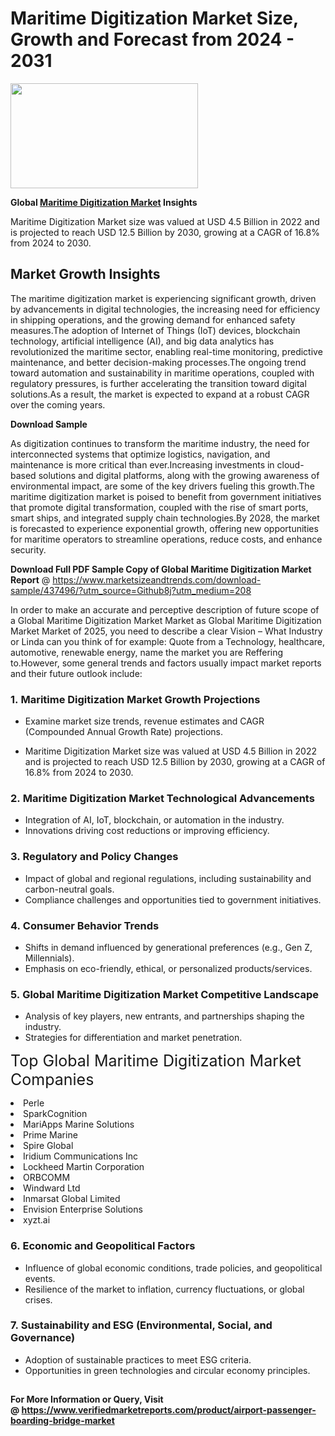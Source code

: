 <H1>Maritime Digitization Market Size, Growth and Forecast from 2024 - 2031</H1><img class="aligncenter size-medium wp-image-584254" src="https://thirdeyenews.in/wp-content/uploads/2024/09/Global-Market-Research-300x168.jpeg" alt="" width="300" height="168" /><p><strong>Global&nbsp;<a href="https://www.marketsizeandtrends.com/download-sample/437496/?utm_source=Github8j?utm_medium=208">Maritime Digitization Market</a> Insights</strong></p><p>Maritime Digitization Market size was valued at USD 4.5 Billion in 2022 and is projected to reach USD 12.5 Billion by 2030, growing at a CAGR of 16.8% from 2024 to 2030.</p><p><h2>Market Growth Insights</h2> <p>The maritime digitization market is experiencing significant growth, driven by advancements in digital technologies, the increasing need for efficiency in shipping operations, and the growing demand for enhanced safety measures.The adoption of Internet of Things (IoT) devices, blockchain technology, artificial intelligence (AI), and big data analytics has revolutionized the maritime sector, enabling real-time monitoring, predictive maintenance, and better decision-making processes.The ongoing trend toward automation and sustainability in maritime operations, coupled with regulatory pressures, is further accelerating the transition toward digital solutions.As a result, the market is expected to expand at a robust CAGR over the coming years.</p> <p><strong>Download Sample</strong></p> <p>As digitization continues to transform the maritime industry, the need for interconnected systems that optimize logistics, navigation, and maintenance is more critical than ever.Increasing investments in cloud-based solutions and digital platforms, along with the growing awareness of environmental impact, are some of the key drivers fueling this growth.The maritime digitization market is poised to benefit from government initiatives that promote digital transformation, coupled with the rise of smart ports, smart ships, and integrated supply chain technologies.By 2028, the market is forecasted to experience exponential growth, offering new opportunities for maritime operators to streamline operations, reduce costs, and enhance security.</p> <p><span class=""><strong>Download Full PDF Sample Copy of Global Maritime Digitization Market Report</strong> @ <a href="https://www.marketsizeandtrends.com/download-sample/437496/?utm_source=Github8j?utm_medium=208" target="_blank">https://www.marketsizeandtrends.com/download-sample/437496/?utm_source=Github8j?utm_medium=208</a></span></p><p>In order to make an accurate and perceptive description of future scope of a Global&nbsp;Maritime Digitization Market Market as Global&nbsp;Maritime Digitization Market Market of 2025, you need to describe a clear Vision &ndash; What Industry or Linda can you think of for example: Quote from a Technology, healthcare, automotive, renewable energy, name the market you are Reffering to.However, some general trends and factors usually impact market reports and their future outlook include:</p><h3>1.&nbsp;<strong>Maritime Digitization Market Growth Projections</strong></h3><ul><li>Examine market size trends, revenue estimates and CAGR (Compounded Annual Growth Rate) projections.</li><li><p>Maritime Digitization Market size was valued at USD 4.5 Billion in 2022 and is projected to reach USD 12.5 Billion by 2030, growing at a CAGR of 16.8% from 2024 to 2030.</p></li></ul><h3>2.&nbsp;<strong>Maritime Digitization Market Technological Advancements</strong></h3><ul><li>Integration of AI, IoT, blockchain, or automation in the industry.</li><li>Innovations driving cost reductions or improving efficiency.</li></ul><h3>3.&nbsp;<strong>Regulatory and Policy Changes</strong></h3><ul><li>Impact of global and regional regulations, including sustainability and carbon-neutral goals.</li><li>Compliance challenges and opportunities tied to government initiatives.</li></ul><h3>4.&nbsp;<strong>Consumer Behavior Trends</strong></h3><ul><li>Shifts in demand influenced by generational preferences (e.g., Gen Z, Millennials).</li><li>Emphasis on eco-friendly, ethical, or personalized products/services.</li></ul><h3>5.&nbsp;<strong>Global Maritime Digitization Market Competitive Landscape</strong></h3><ul><li>Analysis of key players, new entrants, and partnerships shaping the industry.</li><li>Strategies for differentiation and market penetration.</li></ul><p data-pm-slice="1 1 []"><span style="color: inherit; font-family: inherit; font-size: 25px;">Top Global Maritime Digitization Market Companies</span></p><div class="" data-test-id=""><p><li>Perle</li><li> SparkCognition</li><li> MariApps Marine Solutions</li><li> Prime Marine</li><li> Spire Global</li><li> Iridium Communications Inc</li><li> Lockheed Martin Corporation</li><li> ORBCOMM</li><li> Windward Ltd</li><li> Inmarsat Global Limited</li><li> Envision Enterprise Solutions</li><li> xyzt.ai</li></p></div><h3>6.&nbsp;<strong>Economic and Geopolitical Factors</strong></h3><ul><li>Influence of global economic conditions, trade policies, and geopolitical events.</li><li>Resilience of the market to inflation, currency fluctuations, or global crises.</li></ul><h3>7.&nbsp;<strong>Sustainability and ESG (Environmental, Social, and Governance)</strong></h3><ul><li>Adoption of sustainable practices to meet ESG criteria.</li><li>Opportunities in green technologies and circular economy principles.</li></ul><h2><strong style="font-size: 14px;">For More Information or Query, Visit @&nbsp;</strong><a style="background-color: #ffffff; font-size: 14px;" href="https://www.marketsizeandtrends.com/report/maritime-digitization-market/" target="_blank">https://www.verifiedmarketreports.com/product/airport-passenger-boarding-bridge-market</a></h2>
